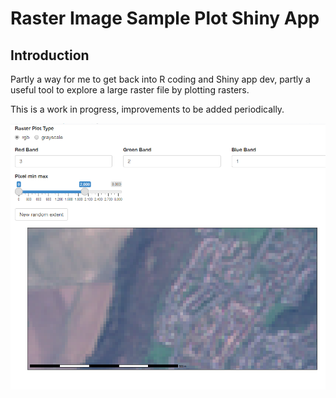 # Raster Image Sample Plot Shiny App

## Introduction
Partly a way for me to get back into R coding and Shiny app dev, partly a useful tool to explore a large raster file by plotting rasters.  

This is a work in progress, improvements to be added periodically.  

![example image](example.png)

